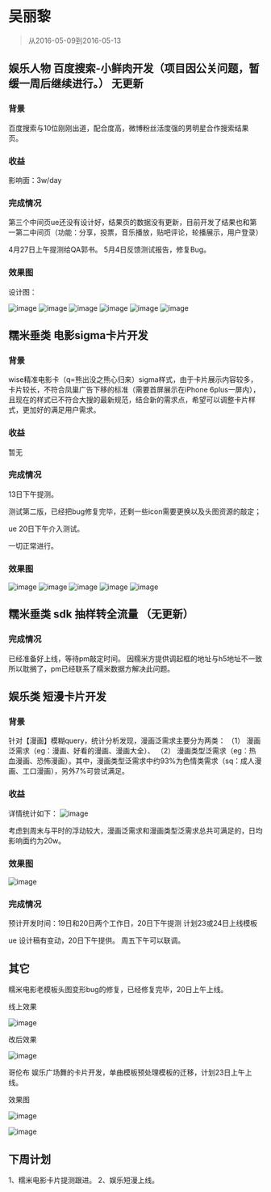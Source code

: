# 吴丽黎 

> 从2016-05-09到2016-05-13

## 娱乐人物             百度搜索-小鲜肉开发（项目因公关问题，暂缓一周后继续进行。） 无更新

### 背景

百度搜索与10位刚刚出道，配合度高，微博粉丝活度强的男明星合作搜索结果页。

### 收益

影响面：3w/day

### 完成情况

第三个中间页ue还没有设计好，结果页的数据没有更新，目前开发了结果也和第一第二中间页（功能：分享，投票，音乐播放，贴吧评论，轮播展示，用户登录）

4月27日上午提测给QA郭书。
5月4日反馈测试报告，修复Bug。

### 效果图
设计图：

![image](http://gitlab.baidu.com/psfe/ala-weeklyreport/uploads/1b34f29cdb6c25fb069818d993a3910f/image.png)
![image](http://gitlab.baidu.com/psfe/ala-weeklyreport/uploads/cb5fc0e5a7e83c9ee8d4a9d163ba918b/image.png)
![image](http://gitlab.baidu.com/psfe/ala-weeklyreport/uploads/ea55d8526e92d5fdb927956ae1221eb9/image.png)
![image](http://gitlab.baidu.com/psfe/ala-weeklyreport/uploads/8c224dd44b737cf11fba10b46326d3cf/image.png)
![image](http://gitlab.baidu.com/psfe/ala-weeklyreport/uploads/606add2028ebba8c8fb480ca7d1f4631/image.png)
![image](http://gitlab.baidu.com/psfe/ala-weeklyreport/uploads/95372a13e6247bc5be0ef4806eed6dd1/image.png)

## 糯米垂类        电影sigma卡片开发   

### 背景

wise精准电影卡（q=熊出没之熊心归来）sigma样式，由于卡片展示内容较多，卡片较长，不符合凤巢广告下移的标准（需要首屏展示在iPhone 6plus一屏内），
且现在的样式已不符合大搜的最新规范，结合新的需求点，希望可以调整卡片样式，更加好的满足用户需求。

### 收益

暂无

### 完成情况
13日下午提测。

测试第二版，已经把bug修复完毕，还剩一些icon需要更换以及头图资源的敲定；

ue 20日下午介入测试。

一切正常进行。

### 效果图

![image](http://gitlab.baidu.com/psfe/ala-weeklyreport/uploads/f0b0fa10c8a54b7ab1ea82efc2bec119/image.png)
![image](http://gitlab.baidu.com/psfe/ala-weeklyreport/uploads/d5e53a68d4394c829224a283b72d3510/image.png)
![image](http://gitlab.baidu.com/psfe/ala-weeklyreport/uploads/c47c2d9f776f8732cd56439158b543d8/image.png)
![image](http://gitlab.baidu.com/psfe/ala-weeklyreport/uploads/a2b4cb3070c6f944b8d31f905c687e4d/image.png)
![image](http://gitlab.baidu.com/psfe/ala-weeklyreport/uploads/ca4581c602dc057baee39bf30fee7ed1/image.png)


## 糯米垂类    sdk 抽样转全流量   （无更新）

### 完成情况

已经准备好上线，等待pm敲定时间。
因糯米方提供调起框的地址与h5地址不一致所以耽搁了，pm已经联系了糯米数据方解决此问题。

## 娱乐类     短漫卡片开发

### 背景

针对【漫画】模糊query，统计分析发现，漫画泛需求主要分为两类：
（1）	漫画泛需求（eg：漫画、好看的漫画、漫画大全）、
（2）	漫画类型泛需求（eg：热血漫画、恐怖漫画）。其中，漫画类型泛需求中约93%为色情类需求（sq：成人漫画、工口漫画），另外7%可尝试满足。

### 收益
详情统计如下：
![image](http://gitlab.baidu.com/psfe/ala-weeklyreport/uploads/135fb27e33732ac4cee7038a9862aa93/image.png)

考虑到周末与平时的浮动较大，漫画泛需求和漫画类型泛需求总共可满足的，日均影响面约为20w。

### 效果图

![image](http://gitlab.baidu.com/psfe/ala-weeklyreport/uploads/4af349fb30aeefb1547847fc68d9191e/image.png)

### 完成情况
预计开发时间：19日和20日两个工作日，20日下午提测
计划23或24日上线模板

ue 设计稿有变动，20日下午提供。
周五下午可以联调。

## 其它
糯米电影老模板头图变形bug的修复，已经修复完毕，20日上午上线。

线上效果

![image](http://gitlab.baidu.com/psfe/ala-weeklyreport/uploads/cddda3b87c30c29826edf5efc20cd7ae/image.png)


改后效果

![image](http://gitlab.baidu.com/psfe/ala-weeklyreport/uploads/ddbda61e3025df97f63beebf67bf57e1/image.png)




哥伦布 娱乐广场舞的卡片开发，单曲模板预处理模板的迁移，计划23日上午上线。

效果图

![image](http://gitlab.baidu.com/psfe/ala-weeklyreport/uploads/e623f75c16809d2779955144de72931e/image.png)

![image](http://gitlab.baidu.com/psfe/ala-weeklyreport/uploads/f9232898856aead90a692363d8fa750f/image.png)



## 下周计划

1、糯米电影卡片提测跟进。
2、娱乐短漫上线。